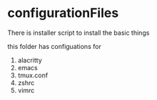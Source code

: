 # configurationFiles

There is installer script to install the basic things 


this folder has configuations for 

1. alacritty 
2. emacs
3. tmux.conf
4. zshrc
5. vimrc 

